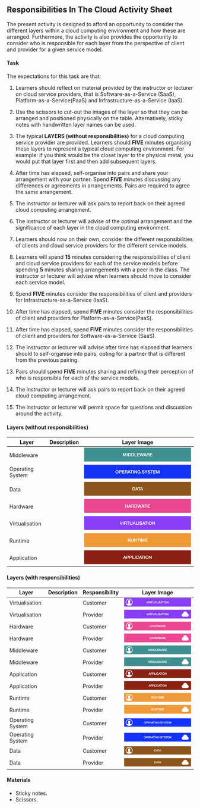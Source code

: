 ## Responsibilities In The Cloud Activity Sheet

The present activity is designed to afford an opportunity to consider the different layers within a cloud computing environment and how these are arranged. Furthermore, the activity is also provides the opportunity to consider who is responsible for each layer from the perspective of client and provider for a given service model.

#### Task
The expectations for this task are that:

1. Learners should reflect on material provided by the instructor or lecturer on cloud service providers, that is Software-as-a-Service (SaaS), Platform-as-a-Service(PaaS) and Infrastructure-as-a-Service (IaaS).

2. Use the scissors to cut-out the images of the layer so that they can be arranged and positioned physically on the table. Alternatively, sticky notes with handwritten layer names can be used.

2. The typical **LAYERS (without responsibilities)** for a cloud computing service provider are provided. Learners should **FIVE** minutes organising these layers to represent a typical cloud computing environment. For example: if you think would be the closet layer to the physical metal, you would put that layer first and then add subsequent layers.

3. After time has elapsed, self-organise into pairs and share your arrangement with your partner. Spend **FIVE** minutes discussing any differences or agreements in arrangements. Pairs are required to agree the same arrangement.

4. The instructor or lecturer will ask pairs to report back on their agreed cloud computing arrangement.

5. The instructor or lecturer will advise of the optimal arrangement and the significance of each layer in the cloud computing environment.

6. Learners should now on their own, consider the different responsibilities of clients and cloud service providers for the different service models.

7. Learners will spend **15** minutes considering the responsibilities of client and cloud service providers for each of the service models before spending **5** minutes sharing arrangements with a peer in the class. The instructor or lecturer will advise when learners should move to consider each service model.

7. Spend **FIVE** minutes consider the responsibilities of client and providers for Infrastructure-as-a-Service (IaaS).

8. After time has elapsed, spend **FIVE** minutes consider the responsibilities of client and providers for Platform-as-a-Service(PaaS).

8. After time has elapsed, spend **FIVE** minutes consider the responsibilities of client and providers for Software-as-a-Service (SaaS).

9. The instructor or lecturer will advise after time has elapsed that learners should to self-organise into pairs, opting for a partner that is different from the previous pairing.

10. Pairs should spend **FIVE** minutes sharing and refining their perception of who is responsible for each of the service models.

11. The instructor or lecturer will ask pairs to report back on their agreed cloud computing arrangement.

12. The instructor or lecturer will permit space for questions and discussion around the activity.

#### Layers (without responsibilities)

| Layer | Description  | Layer Image |
| - | - | - |
| Middleware |  | ![image](resources/layerImage_Plain_04.png) |
| Operating System |  | ![image](resources/layerImage_Plain_03.png) |
| Data |  | ![image](resources/layerImage_Plain_06.png) |
| Hardware |  | ![image](resources/layerImage_Plain_01.png) |
| Virtualisation |  | ![image](resources/layerImage_Plain_02.png) |
| Runtime |  | ![image](resources/layerImage_Plain_05.png) |
| Application |  | ![image](resources/layerImage_Plain_07.png) |

#### Layers (with responsibilities)

| Layer | Description | Responsibility | Layer Image |
| - | - | - | - |
| Virtualisation | | Customer | ![image](resources/layerImage_Customer_02.png) |
| Virtualisation | | Provider | ![image](resources/layerImage_Provider_02.png) |
| Hardware | | Customer | ![image](resources/layerImage_Customer_01.png) |
| Hardware | | Provider | ![image](resources/layerImage_Provider_01.png) |
| Middleware | | Customer | ![image](resources/layerImage_Customer_04.png) |
| Middleware | | Provider | ![image](resources/layerImage_Provider_04.png) |
| Application | | Customer | ![image](resources/layerImage_Customer_07.png) |
| Application | | Provider | ![image](resources/layerImage_Provider_07.png) |
| Runtime | | Customer | ![image](resources/layerImage_Customer_05.png) |
| Runtime | | Provider | ![image](resources/layerImage_Provider_05.png) |
| Operating System | | Customer | ![image](resources/layerImage_Customer_03.png) |
| Operating System | | Provider | ![image](resources/layerImage_Provider_03.png) |
| Data | | Customer | ![image](resources/layerImage_Customer_06.png) |
| Data | | Provider | ![image](resources/layerImage_Provider_06.png) |

#### Materials
* Sticky notes.
* Scissors.
